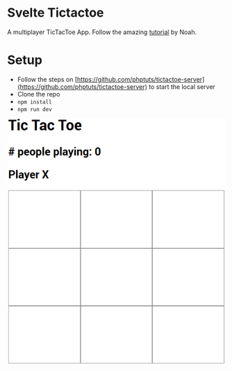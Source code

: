 # Svelte Tictactoe

A multiplayer TicTacToe App. Follow the amazing [tutorial](https://youtu.be/ujbE0mzX-CU) by Noah.
<br>
# Setup
- Follow the steps on [https://github.com/phptuts/tictactoe-server](https://github.com/phptuts/tictactoe-server) to start the local server
- Clone the repo
- `npm install`
- `npm run dev`


![](img/Screenshot.png)